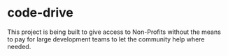 # code-drive
This project is being built to give access to Non-Profits without the means to pay for large development teams to let the community help where needed.
